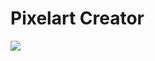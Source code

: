 # Pixelart Creator
![](https://res.cloudinary.com/dyoyv8djx/image/upload/v1687056659/Pixelart%20Creator/README/screen-shot_nsoxyj.png)